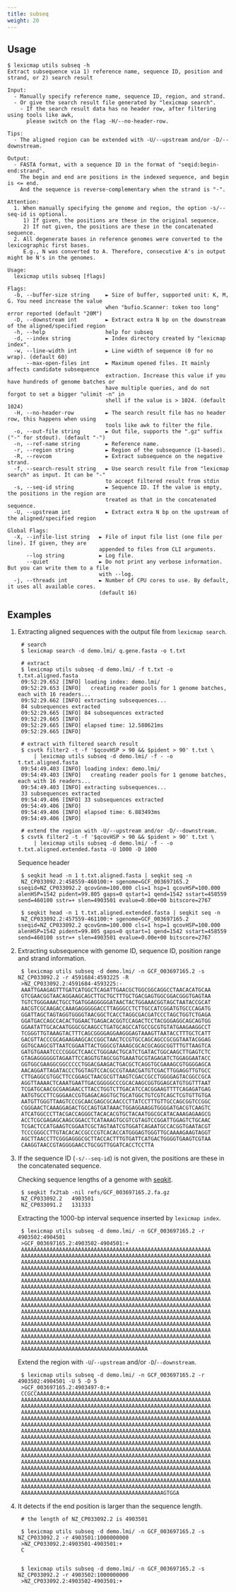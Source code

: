 ```yaml
---
title: subseq
weight: 20
---
```


## Usage

```plain
$ lexicmap utils subseq -h
Extract subsequence via 1) reference name, sequence ID, position and strand, or 2) search result

Input:
  - Manually specify reference name, sequence ID, region, and strand.
  - Or give the search result file generated by "lexicmap search".
    - If the search result data has no header row, after filtering using tools like awk,
      please switch on the flag -H/--no-header-row.

Tips:
  - The aligned region can be extended with -U/--upstream and/or -D/--downstream.

Output:
  - FASTA format, with a sequence ID in the format of "seqid:begin-end:strand".
    The begin and end are positions in the indexed sequence, and begin is <= end.
    And the sequence is reverse-complementary when the strand is "-".

Attention:
  1. When manually specifying the genome and region, the option -s/--seq-id is optional.
     1) If given, the positions are these in the original sequence.
     2) If not given, the positions are these in the concatenated sequence.
  2. All degenerate bases in reference genomes were converted to the lexicographic first bases.
     E.g., N was converted to A. Therefore, consecutive A's in output might be N's in the genomes.

Usage:
  lexicmap utils subseq [flags] 

Flags:
  -b, --buffer-size string     ► Size of buffer, supported unit: K, M, G. You need increase the value
                               when "bufio.Scanner: token too long" error reported (default "20M")
  -D, --downstream int         ► Extract extra N bp on the downstream of the aligned/specified region
  -h, --help                   help for subseq
  -d, --index string           ► Index directory created by "lexicmap index".
  -w, --line-width int         ► Line width of sequence (0 for no wrap). (default 60)
      --max-open-files int     ► Maximum opened files. It mainly affects candidate subsequence
                               extraction. Increase this value if you have hundreds of genome batches or
                               have multiple queries, and do not forgot to set a bigger "ulimit -n" in
                               shell if the value is > 1024. (default 1024)
  -H, --no-header-row          ► The search result file has no header row, this happens when using
                               tools like awk to filter the file.
  -o, --out-file string        ► Out file, supports the ".gz" suffix ("-" for stdout). (default "-")
  -n, --ref-name string        ► Reference name.
  -r, --region string          ► Region of the subsequence (1-based).
  -R, --revcom                 ► Extract subsequence on the negative strand.
  -f, --search-result string   ► Use search result file from "lexicmap search" as input. It can be "-"
                               to accept filtered result from stdin
  -s, --seq-id string          ► Sequence ID. If the value is empty, the positions in the region are
                               treated as that in the concatenated sequence.
  -U, --upstream int           ► Extract extra N bp on the upstream of the aligned/specified region

Global Flags:
  -X, --infile-list string   ► File of input file list (one file per line). If given, they are
                             appended to files from CLI arguments.
      --log string           ► Log file.
      --quiet                ► Do not print any verbose information. But you can write them to a file
                             with --log.
  -j, --threads int          ► Number of CPU cores to use. By default, it uses all available cores.
                             (default 16)
```

## Examples

1. Extracting aligned sequences with the output file from `lexicmap search`.

        # search
        $ lexicmap search -d demo.lmi/ q.gene.fasta -o t.txt
        
        # extract
        $ lexicmap utils subseq -d demo.lmi/ -f t.txt -o t.txt.aligned.fasta
        09:52:29.652 [INFO] loading index: demo.lmi/
        09:52:29.653 [INFO]   creating reader pools for 1 genome batches, each with 16 readers...
        09:52:29.662 [INFO] extracting subsequences...
        84 subsequences extracted
        09:52:29.665 [INFO] 84 subsequences extracted
        09:52:29.665 [INFO] 
        09:52:29.665 [INFO] elapsed time: 12.580621ms
        09:52:29.665 [INFO]
        
        # extract with filtered search result
        $ csvtk filter2 -t -f '$qcovHSP > 90 && $pident > 90' t.txt \
            | lexicmap utils subseq -d demo.lmi/ -f - -o t.txt.aligned.fasta 
        09:54:49.403 [INFO] loading index: demo.lmi/
        09:54:49.403 [INFO]   creating reader pools for 1 genome batches, each with 16 readers...
        09:54:49.403 [INFO] extracting subsequences...
        33 subsequences extracted
        09:54:49.406 [INFO] 33 subsequences extracted
        09:54:49.406 [INFO] 
        09:54:49.406 [INFO] elapsed time: 6.883493ms
        09:54:49.406 [INFO]
        
        # extend the region with -U/--upstream and/or -D/--downstream.
        $ csvtk filter2 -t -f '$qcovHSP > 90 && $pident > 90' t.txt \
            | lexicmap utils subseq -d demo.lmi/ -f - -o t.txt.aligned.extended.fasta -U 1000 -D 1000
        
    Sequence header
    
        $ seqkit head -n 1 t.txt.aligned.fasta | seqkit seq -n
        NZ_CP033092.2:458559-460100:+ sgenome=GCF_003697165.2 sseqid=NZ_CP033092.2 qcovGnm=100.000 cls=1 hsp=1 qcovHSP=100.000 alenHSP=1542 pident=99.805 gaps=0 qstart=1 qend=1542 sstart=458559 send=460100 sstr=+ slen=4903501 evalue=0.00e+00 bitscore=2767
        
        $ seqkit head -n 1 t.txt.aligned.extended.fasta | seqkit seq -n
        NZ_CP033092.2:457559-461100:+ sgenome=GCF_003697165.2 sseqid=NZ_CP033092.2 qcovGnm=100.000 cls=1 hsp=1 qcovHSP=100.000 alenHSP=1542 pident=99.805 gaps=0 qstart=1 qend=1542 sstart=458559 send=460100 sstr=+ slen=4903501 evalue=0.00e+00 bitscore=2767


1. Extracting subsequence with genome ID, sequence ID, position range and strand information.


        $ lexicmap utils subseq -d demo.lmi/ -n GCF_003697165.2 -s NZ_CP033092.2 -r 4591684:4593225 -R
        >NZ_CP033092.2:4591684-4593225:-
        AAATTGAAGAGTTTGATCATGGCTCAGATTGAACGCTGGCGGCAGGCCTAACACATGCAA
        GTCGAACGGTAACAGGAAGCAGCTTGCTGCTTTGCTGACGAGTGGCGGACGGGTGAGTAA
        TGTCTGGGAAACTGCCTGATGGAGGGGGATAACTACTGGAAACGGTAGCTAATACCGCAT
        AACGTCGCAAGACCAAAGAGGGGGACCTTAGGGCCTCTTGCCATCGGATGTGCCCAGATG
        GGATTAGCTAGTAGGTGGGGTAACGGCTCACCTAGGCGACGATCCCTAGCTGGTCTGAGA
        GGATGACCAGCCACACTGGAACTGAGACACGGTCCAGACTCCTACGGGAGGCAGCAGTGG
        GGAATATTGCACAATGGGCGCAAGCCTGATGCAGCCATGCCGCGTGTATGAAGAAGGCCT
        TCGGGTTGTAAAGTACTTTCAGCGGGGAGGAAGGGAGTAAAGTTAATACCTTTGCTCATT
        GACGTTACCCGCAGAAGAAGCACCGGCTAACTCCGTGCCAGCAGCCGCGGTAATACGGAG
        GGTGCAAGCGTTAATCGGAATTACTGGGCGTAAAGCGCACGCAGGCGGTTTGTTAAGTCA
        GATGTGAAATCCCCGGGCTCAACCTGGGAACTGCATCTGATACTGGCAAGCTTGAGTCTC
        GTAGAGGGGGGTAGAATTCCAGGTGTAGCGGTGAAATGCGTAGAGATCTGGAGGAATACC
        GGTGGCGAAGGCGGCCCCCTGGACGAAGACTGACGCTCAGGTGCGAAAGCGTGGGGAGCA
        AACAGGATTAGATACCCTGGTAGTCCACGCCGTAAACGATGTCGACTTGGAGGTTGTGCC
        CTTGAGGCGTGGCTTCCGGAGCTAACGCGTTAAGTCGACCGCCTGGGGAGTACGGCCGCA
        AGGTTAAAACTCAAATGAATTGACGGGGGCCCGCACAAGCGGTGGAGCATGTGGTTTAAT
        TCGATGCAACGCGAAGAACCTTACCTGGTCTTGACATCCACGGAAGTTTTCAGAGATGAG
        AATGTGCCTTCGGGAACCGTGAGACAGGTGCTGCATGGCTGTCGTCAGCTCGTGTTGTGA
        AATGTTGGGTTAAGTCCCGCAACGAGCGCAACCCTTATCCTTTGTTGCCAGCGGTCCGGC
        CGGGAACTCAAAGGAGACTGCCAGTGATAAACTGGAGGAAGGTGGGGATGACGTCAAGTC
        ATCATGGCCCTTACGACCAGGGCTACACACGTGCTACAATGGCGCATACAAAGAGAAGCG
        ACCTCGCGAGAGCAAGCGGACCTCATAAAGTGCGTCGTAGTCCGGATTGGAGTCTGCAAC
        TCGACTCCATGAAGTCGGAATCGCTAGTAATCGTGGATCAGAATGCCACGGTGAATACGT
        TCCCGGGCCTTGTACACACCGCCCGTCACACCATGGGAGTGGGTTGCAAAAGAAGTAGGT
        AGCTTAACCTTCGGGAGGGCGCTTACCACTTTGTGATTCATGACTGGGGTGAAGTCGTAA
        CAAGGTAACCGTAGGGGAACCTGCGGTTGGATCACCTCCTTA

1. If the sequence ID (`-s/--seq-id`) is not given, the positions are these in the concatenated sequence.

    Checking sequence lengths of a genome with [seqkit](https://github.com/shenwei356/seqkit).

        $ seqkit fx2tab -nil refs/GCF_003697165.2.fa.gz
        NZ_CP033092.2   4903501
        NZ_CP033091.2   131333

    Extracting the 1000-bp interval sequence inserted by `lexicmap index`.

        $ lexicmap utils subseq -d demo.lmi/ -n GCF_003697165.2 -r 4903502:4904501
        >GCF_003697165.2:4903502-4904501:+
        AAAAAAAAAAAAAAAAAAAAAAAAAAAAAAAAAAAAAAAAAAAAAAAAAAAAAAAAAAAA
        AAAAAAAAAAAAAAAAAAAAAAAAAAAAAAAAAAAAAAAAAAAAAAAAAAAAAAAAAAAA
        AAAAAAAAAAAAAAAAAAAAAAAAAAAAAAAAAAAAAAAAAAAAAAAAAAAAAAAAAAAA
        AAAAAAAAAAAAAAAAAAAAAAAAAAAAAAAAAAAAAAAAAAAAAAAAAAAAAAAAAAAA
        AAAAAAAAAAAAAAAAAAAAAAAAAAAAAAAAAAAAAAAAAAAAAAAAAAAAAAAAAAAA
        AAAAAAAAAAAAAAAAAAAAAAAAAAAAAAAAAAAAAAAAAAAAAAAAAAAAAAAAAAAA
        AAAAAAAAAAAAAAAAAAAAAAAAAAAAAAAAAAAAAAAAAAAAAAAAAAAAAAAAAAAA
        AAAAAAAAAAAAAAAAAAAAAAAAAAAAAAAAAAAAAAAAAAAAAAAAAAAAAAAAAAAA
        AAAAAAAAAAAAAAAAAAAAAAAAAAAAAAAAAAAAAAAAAAAAAAAAAAAAAAAAAAAA
        AAAAAAAAAAAAAAAAAAAAAAAAAAAAAAAAAAAAAAAAAAAAAAAAAAAAAAAAAAAA
        AAAAAAAAAAAAAAAAAAAAAAAAAAAAAAAAAAAAAAAAAAAAAAAAAAAAAAAAAAAA
        AAAAAAAAAAAAAAAAAAAAAAAAAAAAAAAAAAAAAAAAAAAAAAAAAAAAAAAAAAAA
        AAAAAAAAAAAAAAAAAAAAAAAAAAAAAAAAAAAAAAAAAAAAAAAAAAAAAAAAAAAA
        AAAAAAAAAAAAAAAAAAAAAAAAAAAAAAAAAAAAAAAAAAAAAAAAAAAAAAAAAAAA
        AAAAAAAAAAAAAAAAAAAAAAAAAAAAAAAAAAAAAAAAAAAAAAAAAAAAAAAAAAAA
        AAAAAAAAAAAAAAAAAAAAAAAAAAAAAAAAAAAAAAAAAAAAAAAAAAAAAAAAAAAA
        AAAAAAAAAAAAAAAAAAAAAAAAAAAAAAAAAAAAAAAA
        
    Extend the region with `-U`/`--upstream` and/or `-D`/`--downstream`.
    
        $ lexicmap utils subseq -d demo.lmi/ -n GCF_003697165.2 -r 4903502:4904501 -U 5 -D 5
        >GCF_003697165.2:4903497-0:+
        CCGCCAAAAAAAAAAAAAAAAAAAAAAAAAAAAAAAAAAAAAAAAAAAAAAAAAAAAAAA
        AAAAAAAAAAAAAAAAAAAAAAAAAAAAAAAAAAAAAAAAAAAAAAAAAAAAAAAAAAAA
        AAAAAAAAAAAAAAAAAAAAAAAAAAAAAAAAAAAAAAAAAAAAAAAAAAAAAAAAAAAA
        AAAAAAAAAAAAAAAAAAAAAAAAAAAAAAAAAAAAAAAAAAAAAAAAAAAAAAAAAAAA
        AAAAAAAAAAAAAAAAAAAAAAAAAAAAAAAAAAAAAAAAAAAAAAAAAAAAAAAAAAAA
        AAAAAAAAAAAAAAAAAAAAAAAAAAAAAAAAAAAAAAAAAAAAAAAAAAAAAAAAAAAA
        AAAAAAAAAAAAAAAAAAAAAAAAAAAAAAAAAAAAAAAAAAAAAAAAAAAAAAAAAAAA
        AAAAAAAAAAAAAAAAAAAAAAAAAAAAAAAAAAAAAAAAAAAAAAAAAAAAAAAAAAAA
        AAAAAAAAAAAAAAAAAAAAAAAAAAAAAAAAAAAAAAAAAAAAAAAAAAAAAAAAAAAA
        AAAAAAAAAAAAAAAAAAAAAAAAAAAAAAAAAAAAAAAAAAAAAAAAAAAAAAAAAAAA
        AAAAAAAAAAAAAAAAAAAAAAAAAAAAAAAAAAAAAAAAAAAAAAAAAAAAAAAAAAAA
        AAAAAAAAAAAAAAAAAAAAAAAAAAAAAAAAAAAAAAAAAAAAAAAAAAAAAAAAAAAA
        AAAAAAAAAAAAAAAAAAAAAAAAAAAAAAAAAAAAAAAAAAAAAAAAAAAAAAAAAAAA
        AAAAAAAAAAAAAAAAAAAAAAAAAAAAAAAAAAAAAAAAAAAAAAAAAAAAAAAAAAAA
        AAAAAAAAAAAAAAAAAAAAAAAAAAAAAAAAAAAAAAAAAAAAAAAAAAAAAAAAAAAA
        AAAAAAAAAAAAAAAAAAAAAAAAAAAAAAAAAAAAAAAAAAAAAAAAAAAAAAAAAAAA
        AAAAAAAAAAAAAAAAAAAAAAAAAAAAAAAAAAAAAAAAAAAAAGTGGA

1. It detects if the end position is larger than the sequence length.

        # the length of NZ_CP033092.2 is 4903501

        $ lexicmap utils subseq -d demo.lmi/ -n GCF_003697165.2 -s NZ_CP033092.2 -r 4903501:1000000000
        >NZ_CP033092.2:4903501-4903501:+
        C


        $ lexicmap utils subseq -d demo.lmi/ -n GCF_003697165.2 -s NZ_CP033092.2 -r 4903502:1000000000
        >NZ_CP033092.2:4903502-4903501:+

